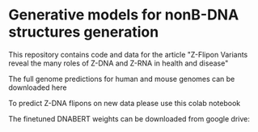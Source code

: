 # Generative models for nonB-DNA structures generation

This repository contains code and data for the article "Z-Flipon Variants reveal the many roles of Z-DNA and Z-RNA in health and disease"

The full genome predictions for human and mouse genomes can be downloaded here

To predict Z-DNA flipons on new data please use this colab notebook

The finetuned DNABERT weights can be downloaded from google drive:
